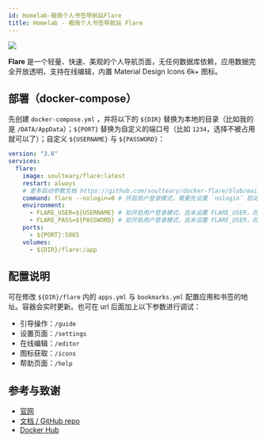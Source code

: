 ```yaml
---
id: Homelab-极简个人书签导航站Flare
title: Homelab - 极简个人书签导航站 Flare
---
```


![](https://wiki-media-1253965369.cos.ap-guangzhou.myqcloud.com/img/20230410170939.png)

**Flare** 是一个轻量、快速、美观的个人导航页面，无任何数据库依赖，应用数据完全开放透明，支持在线编辑，内置 Material Design Icons 6k+ 图标。

## 部署（docker-compose）

先创建 `docker-compose.yml` ，并将以下的 `${DIR}` 替换为本地的目录（比如我的是 `/DATA/AppData`）；`${PORT}` 替换为自定义的端口号（比如 `1234`，选择不被占用就可以了）；自定义 `${USERNAME}` 与 `${PASSWORD}`：

```yml title="docker-compose.yml"
version: "3.6"
services:
  flare:
    image: soulteary/flare:latest
    restart: always
    # 更多启动参数文档 https://github.com/soulteary/docker-flare/blob/main/docs/advanced-startup.md
    command: flare --nologin=0 # 开启用户登录模式，需要先设置 `nologin` 启动参数为 `0`
    environment:
      - FLARE_USER=${USERNAME} # 如开启用户登录模式，且未设置 FLARE_USER，则默认用户为 `flare`
      - FLARE_PASS=${PASSWORD} # 如开启用户登录模式，且未设置 FLARE_USER，则会默认生成密码并展示在应用启动日志中
    ports:
      - ${PORT}:5005
    volumes:
      - ${DIR}/flare:/app
```

## 配置说明

可在修改 `${DIR}/flare` 内的 `apps.yml` 与 `bookmarks.yml` 配置应用和书签的地址。容器会实时更新。也可在 url 后面加上以下参数进行调试：

- 引导操作：`/guide`
- 设置页面：`/settings`
- 在线编辑：`/editor`
- 图标获取：`/icons`
- 帮助页面：`/help`

## 参考与致谢

- [官网](https://soulteary.com/2022/02/23/building-a-personal-bookmark-navigation-app-from-scratch-flare.html)
- [文档 / GitHub repo](https://github.com/soulteary/docker-flare)
- [Docker Hub](https://hub.docker.com/r/soulteary/flare/)

